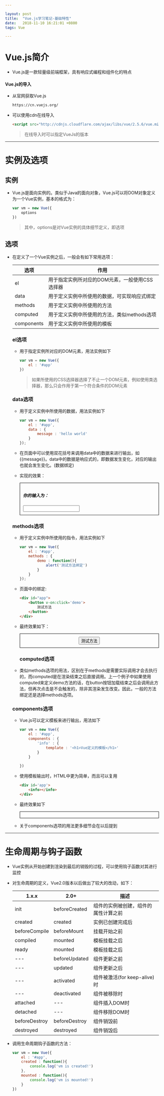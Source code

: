 ```yaml
---

layout: post
title:  "Vue.js学习笔记-基础特性"
date:   2018-11-10 16:21:01 +0800
tags: Vue

---
```


# Vue.js简介

- Vue.js是一款轻量级前端框架，具有响应式编程和组件化的特点

#### Vue.js的导入

- 从官网获取Vue.js

  ``` html
  https://cn.vuejs.org/
  ```

- 可以使用cdn在线导入

  ```html
  <script src="http://cdnjs.cloudflare.com/ajax/libs/vue/2.5.6/vue.min.js"></script>
  ```

  > 在线导入时可以指定VueJs的版本

---

# 实例及选项

## 实例

- Vue.js是面向实例的。类似于Java的面向对象，Vue.js可以将DOM对象定义为一个Vue实例，基本的格式为：

  ``` javascript
  var vm = new Vue({
      options
  })
  ```

  >  其中，options是对Vue实例的具体细节定义，即选项

## 选项

- 在定义了一个Vue实例之后，一般会有如下常用选项：

  | 选项       | 作用                                           |
  | ---------- | ---------------------------------------------- |
  | el         | 用于指定实例所对应的DOM元素，一般使用CSS选择器 |
  | data       | 用于定义实例中所使用的数据，可实现响应式绑定   |
  | methods    | 用于定义实例中所使用的方法                     |
  | computed   | 用于定义实例中所使用的方法，类似methods选项    |
  | components | 用于定义实例中所使用的模板                     |

  ### el选项

  - 用于指定实例所对应的DOM元素，用法实例如下

    ``` javascript
    var vm = new Vue({
        el : '#app'
    })
    ```

    > 如果所使用的CSS选择器选择了不止一个DOM元素，例如使用类选择器，那么只会作用于第一个符合条件的DOM元素

  ### data选项

  - 用于定义实例中所使用的数据，用法实例如下

    ``` javascript
    var vm = new Vue({
        el : '#app',
        data : {
            message : 'hello world'
        }
    });
    ```

  - 在页面中可以使用双花括号来调用data中的数据来进行输出，如{{message}}。data中的数据是响应式的，即数据发生变化，对应的输出也就会发生变化。(数据绑定)

  - 实现的效果：

    <script src="/blog/assets/scripts/vue.min.js"></script>
    <div id="app" style="border:1px solid black;padding : 10px">    
    <h5>你的输入为：<span v-html='message'></span></h5>
    <input type="text" v-model="message"/>
    </div>
    <script>
    var vm = new Vue({
        el : '#app',
        data : {
            message : 'hello world'
        }
    })
    </script>

  ### methods选项

  - 用于定义实例中所使用的指令，用法实例如下

    ``` javascript
    var vm = new Vue({
        el : '#app',
        methods : {
            demo : function(){
                alert('测试方法绑定')
            }
        }
    });
    ```

  - 页面中的绑定:

    ``` html
    <div id="app">
        <button v-on:click='demo'>
            测试方法
        </button>
    </div>
    ```

  - 最终效果如下：

    <div id="app2" style="border:1px solid black;padding : 10px" align="center">
        <button v-on:click="demo">
            测试方法
        </button>
    </div>
    <script>
    var vm2 = new Vue({
        el : '#app2',
        methods : {
            demo : function(){
                alert('测试方法绑定');
            }
        }
    });
    </script>

    ### computed选项

  - 类似methods选项的用法，区别在于methods是需要实际调用才会去执行的，而computed是在渲染结束之后直接调用。上一个例子中如果使用computed来定义demo方法的话，在button按钮加载结束之后会调用此方法，但再次点击是不会触发的，除非其渲染发生改变。因此，一般的方法绑定还是选择methods选项。

  ### components选项

  - Vue.js可以定义模板来进行输出，用法如下

    ``` javascript
    var vm = new Vue({
        el : '#app',
        components : {
            'info' : {
                template : '<h1>Vue定义的模板</h1>'
            }
        }
        
    })
    ```

  - 使用模板输出时，HTML中更为简单，而且可以复用

    ``` html
    <div id='app'>
        <info></info>
    </div>
    ```

  - 最终效果如下

    <div id="app3" style="border:1px solid black;padding : 10px" align="center">
        <info></info>
    </div>
    <script>	
    var vm3 = new Vue({
        el : '#app3',
        components : {
            'info' : {
                template : '<h1>Vue定义的模板</h1>'
            }
        }
    });
    </script>

  - 关于components选项的用法更多细节会在以后提到

---

# 生命周期与钩子函数



- Vue实例从开始创建到渲染到最后的销毁的过程，可以使用钩子函数对其进行监控

- 对生命周期的定义，Vue2.0版本以后做出了较大的改动，如下：

  | 1.x.x         | 2.0+          | 描述                                 |
  | ------------- | ------------- | ------------------------------------ |
  | init          | beforeCreated | 组件的实例被创建，组件的属性计算之前 |
  | created       | created       | 实例已创建完成后                     |
  | beforeCompile | beforeMount   | 挂载开始之前                         |
  | compiled      | mounted       | 模板挂载之后                         |
  | ready         | mounted       | 模板挂载之后                         |
  | ---           | beforeUpdated | 组件更新之前                         |
  | ---           | updated       | 组件更新之后                         |
  | ---           | activated     | 组件被激活(for keep-alive)时         |
  | ---           | deactivated   | 组件被移除时                         |
  | attached      | ---           | 组件插入DOM时                        |
  | detached      | ---           | 组件移除DOM时                        |
  | beforeDestroy | beforeDestroy | 组件销毁前                           |
  | destroyed     | destroyed     | 组件销毁后                           |

- 调用生命周期钩子函数的方法：

  ``` javascript
  var vm = new Vue({
      el : '#app',
      created : function(){
          console.log('vm is created!')
      },
      mounted : function(){
          console.log('vm is mounted!')
      }
  })
  ```
